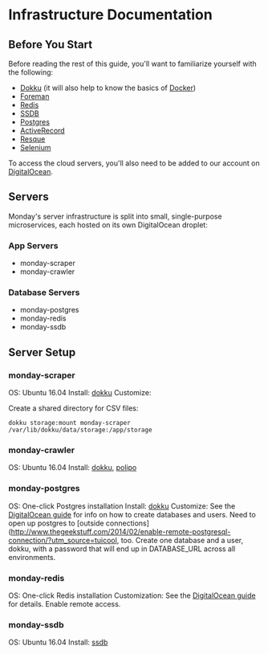 # Infrastructure Documentation

## Before You Start

Before reading the rest of this guide, you'll want to familiarize yourself with the following:

- [Dokku](http://dokku.viewdocs.io/dokku/) (it will also help to know the basics of [Docker](https://www.docker.com/))
- [Foreman](https://github.com/ddollar/foreman)
- [Redis](https://redis.io/)
- [SSDB](http://ssdb.io/)
- [Postgres](https://www.digitalocean.com/community/tutorials/sqlite-vs-mysql-vs-postgresql-a-comparison-of-relational-database-management-systems)
- [ActiveRecord](http://guides.rubyonrails.org/active_record_basics.html)
- [Resque](https://github.com/resque/resque)
- [Selenium](https://github.com/SeleniumHQ/selenium/wiki/Ruby-Bindings)

To access the cloud servers, you'll also need to be added to our account on [DigitalOcean](https://www.digitalocean.com/).

## Servers

Monday's server infrastructure is split into small, single-purpose microservices, each hosted on its own DigitalOcean droplet:

### App Servers

- monday-scraper
- monday-crawler

### Database Servers

- monday-postgres
- monday-redis
- monday-ssdb

## Server Setup

### monday-scraper

OS: Ubuntu 16.04
Install: [dokku](http://dokku.viewdocs.io/dokku~v0.10.3/getting-started/installation/)
Customize: 

Create a shared directory for CSV files:

    dokku storage:mount monday-scraper /var/lib/dokku/data/storage:/app/storage

### monday-crawler

OS: Ubuntu 16.04
Install: [dokku](http://dokku.viewdocs.io/dokku~v0.10.3/getting-started/installation/), [polipo](https://www.irif.fr/~jch/software/polipo/)

### monday-postgres

OS: One-click Postgres installation
Install: [dokku](http://dokku.viewdocs.io/dokku~v0.10.3/getting-started/installation/)
Customize: See the [DigitalOcean guide](https://www.digitalocean.com/community/tutorials/how-to-install-and-use-postgresql-on-ubuntu-16-04) for info on how to create databases and users. Need to open up postgres to [outside connections](http://www.thegeekstuff.com/2014/02/enable-remote-postgresql-connection/?utm_source=tuicool, too. Create one database and a user, dokku, with a password that will end up in DATABASE_URL across all environments.

### monday-redis

OS: One-click Redis installation
Customization: See the [DigitalOcean guide](https://www.digitalocean.com/community/tutorials/how-to-use-the-redis-one-click-application) for details. Enable remote access.

### monday-ssdb

OS: Ubuntu 16.04
Install: [ssdb](http://ssdb.io/docs/install.html)